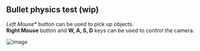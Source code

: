 ## Bullet physics test (wip)

*Left Mouse** button can be used to pick up objects.<br />
**Right Mouse** button and **W, A, S, D** keys can be used to control the camera.

![image](screenshot.png)
